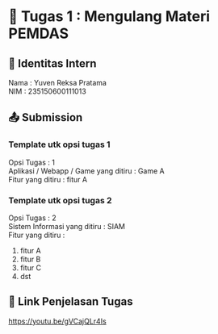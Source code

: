 # 📁 Tugas 1 : Mengulang Materi PEMDAS

## 👤 Identitas Intern
Nama : Yuven Reksa Pratama             
NIM  : 235150600111013

## 📤 Submission

### Template utk opsi tugas 1
Opsi Tugas : 1        
Aplikasi / Webapp / Game yang ditiru : Game A     
Fitur yang ditiru : fitur A     

### Template utk opsi tugas 2
Opsi Tugas : 2            
Sistem Informasi yang ditiru : SIAM              
Fitur yang ditiru :                   
1. fitur A
2. fitur B
3. fitur C 
4. dst

## 🔗 Link Penjelasan Tugas

https://youtu.be/gVCajQLr4Is


